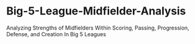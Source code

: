 # Big-5-League-Midfielder-Analysis
Analyzing Strengths of Midfielders Within Scoring, Passing, Progression, Defense, and Creation In Big 5 Leagues
